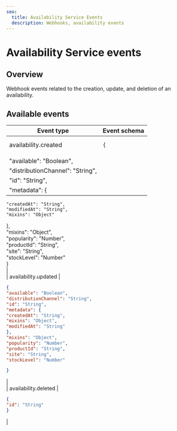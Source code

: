 ```yaml
---
seo:
  title: Availability Service Events
  description: Webhooks, availability events
---
```


# Availability Service events

## Overview

Webhook events related to the creation, update, and deletion of an availability.

## Available events

| Event type                       | Event schema                                                       |
| -------------------------------- | ------------------------------------------------------------------ |
| availability.created             | <pre class="language-json"><code class="lang-json">{
</code></pre> |
| "available": "Boolean",          |                                                                    |
| "distributionChannel": "String", |                                                                    |
| "id": "String",                  |                                                                    |
| "metadata": {                    |                                                                    |

```
"createdAt": "String",
"modifiedAt": "String",
"mixins": "Object"
```

},\
"mixins": "Object",\
"popularity": "Number",\
"productId": "String",\
"site": "String",\
"stockLevel": "Number"\
}\
|\
\| availability.updated |

```json
{
"available": "Boolean",
"distributionChannel": "String",
"id": "String",
"metadata": {
"createdAt": "String",
"mixins": "Object",
"modifiedAt": "String"
},
"mixins": "Object",
"popularity": "Number",
"productId": "String",
"site": "String",
"stockLevel": "Number"

}
```

|\
\| availability.deleted |

```json
{
"id": "String"
}
```

|
